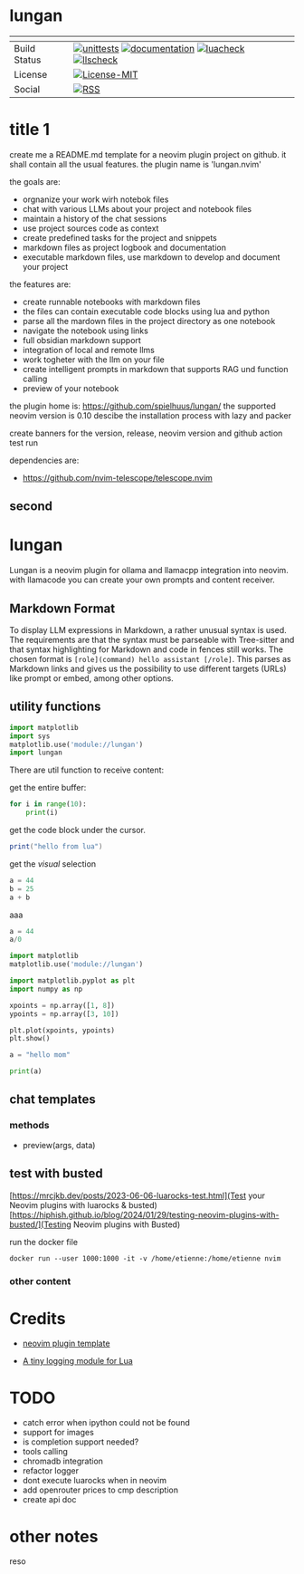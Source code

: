 # lungan

| <!-- -->     | <!-- -->                                                                                                                                                                                                                                                                                                                                                                                                                                                                                                                                                                                                                                                                                                                                                                                                                                                                                                                                                                                                                                                                                                                                                                                                                                                                                                                                                                                                                                                                                                                                                                                                                                                                                                                                              |
|--------------|-------------------------------------------------------------------------------------------------------------------------------------------------------------------------------------------------------------------------------------------------------------------------------------------------------------------------------------------------------------------------------------------------------------------------------------------------------------------------------------------------------------------------------------------------------------------------------------------------------------------------------------------------------------------------------------------------------------------------------------------------------------------------------------------------------------------------------------------------------------------------------------------------------------------------------------------------------------------------------------------------------------------------------------------------------------------------------------------------------------------------------------------------------------------------------------------------------------------------------------------------------------------------------------------------------------------------------------------------------------------------------------------------------------------------------------------------------------------------------------------------------------------------------------------------------------------------------------------------------------------------------------------------------------------------------------------------------------------------------------------------------|
| Build Status | [![unittests](https://img.shields.io/github/actions/workflow/status/spielhuus/lungan/busted.yml?branch=main&style=for-the-badge&label=Unittests)](https://github.com/spielhuus/lungan/actions/workflows/test.yml)  [![documentation](https://img.shields.io/github/actions/workflow/status/spielhuus/lungan/documentation.yml?branch=main&style=for-the-badge&label=Documentation)](https://github.com/spielhuus/lungan/actions/workflows/documentation.yml)  [![luacheck](https://img.shields.io/github/actions/workflow/status/spielhuus/lungan/luacheck.yml?branch=main&style=for-the-badge&label=Luacheck)](https://github.com/spielhuus/lungan/actions/workflows/luacheck.yml) [![llscheck](https://img.shields.io/github/actions/workflow/status/spielhuus/lungan/llscheck.yml?branch=main&style=for-the-badge&label=llscheck)](https://github.com/spielhuus/lungan/actions/workflows/llscheck.yml) |
| License      | [![License-MIT](https://img.shields.io/badge/License-MIT-blue?style=for-the-badge)](https://github.com/spielhuus/lungan/blob/main/LICENSE)                                                                                                                                                                                                                                                                                                                                                                                                                                                                                                                                                                                                                                                                                                                                                                                                                                                                                                                                                                                                                                                                                                                                                                                                                                                                                                                                                                                                                                                                                                                                                                            |
| Social       | [![RSS](https://img.shields.io/badge/rss-F88900?style=for-the-badge&logo=rss&logoColor=white)](https://github.com/spielhuus/lungan/commits/main/doc/news.txt.atom)                                                                                                                                                                                                                                                                                                                                                                                                                                                                                                                                                                                                                                                                                                                                                                                                                                                                                                                                                                                                                                                                                                                                                                                                                                                                                                                                                                                                                                                                                                                                                    |

# title 1

create me a README.md template for a neovim plugin project on github.
it shall contain all the usual features.
the plugin name is 'lungan.nvim'

the goals are:
- orgnanize your work wirh notebok files
- chat with various LLMs about your project and notebook files
- maintain a history of the chat sessions
- use project sources code as context
- create predefined tasks for the project and snippets
- markdown files as project logbook and documentation
- executable markdown files, use markdown to develop and document your project

the features are:
- create runnable notebooks with markdown files
- the files can contain executable code blocks using lua and python 
- parse all the mardown files in the project directory as one notebook
- navigate the notebook using links
- full obsidian markdown support
- integration of local and remote llms
- work togheter with the llm on your file
- create intelligent prompts in markdown that supports RAG und function calling
- preview of your notebook

the plugin home is: https://github.com/spielhuus/lungan/
the supported neovim version is 0.10
descibe the installation process with lazy and packer

create banners for the version, release, neovim  version and github action test run

dependencies are: 
- https://github.com/nvim-telescope/telescope.nvim



## second

# lungan

Lungan is a neovim plugin for ollama and llamacpp integration into neovim. 
with llamacode you can create your own prompts and content receiver. 



## Markdown Format

To display LLM expressions in Markdown, a rather unusual syntax is used. 
The requirements are that the syntax must be parseable with Tree-sitter
and that syntax highlighting for Markdown and code in fences still works.
The chosen format is `[role](command) hello assistant [/role]`. This parses
as Markdown links and gives us the possibility to use different targets
(URLs) like prompt or embed, among other options.

## utility functions

```py
import matplotlib
import sys
matplotlib.use('module://lungan')
import lungan

```


There are util function to receive content:

get the entire buffer:

```py
for i in range(10):
    print(i)
```

get the code block under the cursor.

```lua
print("hello from lua") 
```

get the *visual* selection

```py
a = 44
b = 25
a + b
```
aaa

```py
a = 44
a/0
```

```py
import matplotlib
matplotlib.use('module://lungan')

import matplotlib.pyplot as plt
import numpy as np

xpoints = np.array([1, 8])
ypoints = np.array([3, 10])

plt.plot(xpoints, ypoints)
plt.show()
```


```py
a = "hello mom"
```

```py
print(a)
```

## chat templates

### methods

- preview(args, data)

## test with busted

[https://mrcjkb.dev/posts/2023-06-06-luarocks-test.html](Test your Neovim plugins with luarocks & busted)
[https://hiphish.github.io/blog/2024/01/29/testing-neovim-plugins-with-busted/](Testing Neovim plugins with Busted)

run the docker file

```docker
docker run --user 1000:1000 -it -v /home/etienne:/home/etienne nvim
```

### other content

# Credits

- [neovim plugin template](https://github.com/ColinKennedy/nvim-best-practices-plugin-template/tree/main)


- [A tiny logging module for Lua](https://github.com/rxi/log.lua)



# TODO

- catch error when ipython could not be found
- support for images
- is completion support needed?
- tools calling
- chromadb integration
- refactor logger
- dont execute luarocks when in neovim
- add openrouter prices to cmp description
- create api doc

# other notes

reso
